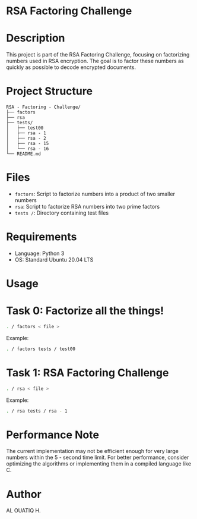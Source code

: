 # RSA Factoring Challenge

# Description
This project is part of the RSA Factoring Challenge, focusing on factorizing numbers used in RSA encryption. The goal is to factor these numbers as quickly as possible to decode encrypted documents.

# Project Structure
```
RSA - Factoring - Challenge/
├── factors
├── rsa
├── tests/
│   ├── test00
│   ├── rsa - 1
│   ├── rsa - 2
│   ├── rsa - 15
│   └── rsa - 16
└── README.md
```

# Files
- `factors`: Script to factorize numbers into a product of two smaller numbers
- `rsa`: Script to factorize RSA numbers into two prime factors
- `tests /`: Directory containing test files

# Requirements
- Language: Python 3
- OS: Standard Ubuntu 20.04 LTS

# Usage

# Task 0: Factorize all the things!
```bash
. / factors < file >
```
Example:
```bash
. / factors tests / test00
```

# Task 1: RSA Factoring Challenge
```bash
. / rsa < file >
```
Example:
```bash
. / rsa tests / rsa - 1
```

# Performance Note
The current implementation may not be efficient enough for very large numbers within the 5 - second time limit. For better performance, consider optimizing the algorithms or implementing them in a compiled language like C.

# Author
AL OUATIQ H.
